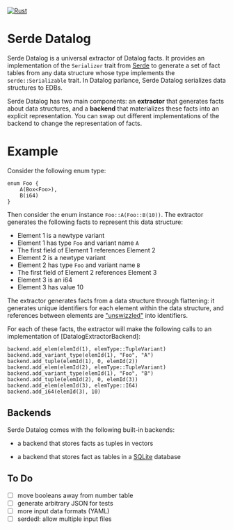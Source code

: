 [![Rust](https://github.com/rolph-recto/serde_datalog/actions/workflows/rust.yml/badge.svg)](https://github.com/rolph-recto/serde_datalog/actions/workflows/rust.yml)

# Serde Datalog

Serde Datalog is a universal extractor of Datalog facts. It provides an
implementation of the `Serializer` trait from [Serde](https://serde.rs/)
to generate a set of fact tables from any data structure whose type implements
the `serde::Serializable` trait. In Datalog parlance, Serde Datalog serializes
data structures to EDBs.

Serde Datalog has two main components: an **extractor** that generates facts
about data structures, and a **backend** that materializes these facts into
an explicit representation. You can swap out different implementations of the
backend to change the representation of facts.

# Example

Consider the following enum type:

```
enum Foo {
    A(Box<Foo>),
    B(i64)
}
```

Then consider the enum instance `Foo::A(Foo::B(10))`. The extractor
generates the following facts to represent this data structure:

- Element 1 is a newtype variant
- Element 1 has type `Foo` and variant name `A`
- The first field of Element 1 references Element 2
- Element 2 is a newtype variant
- Element 2 has type `Foo` and variant name `B`
- The first field of Element 2 references Element 3
- Element 3 is an i64
- Element 3 has value 10

The extractor generates facts from a data structure through flattening:
it generates unique identifiers for each element within the data structure,
and references between elements are
["unswizzled"](https://en.wikipedia.org/wiki/Pointer_swizzling)
into identifiers.

For each of these facts, the extractor will make the following calls to an
implementation of [DatalogExtractorBackend]:

```
backend.add_elem(elemId(1), elemType::TupleVariant)
backend.add_variant_type(elemId(1), "Foo", "A")
backend.add_tuple(elemId(1), 0, elemId(2))
backend.add_elem(elemId(2), elemType::TupleVariant)
backend.add_variant_type(elemId(1), "Foo", "B")
backend.add_tuple(elemId(2), 0, elemId(3))
backend.add_elem(elemId(3), elemType::I64)
backend.add_i64(elemId(3), 10)
```

## Backends

Serde Datalog comes with the following built-in backends:

- a backend that stores facts as tuples in vectors

- a backend that stores fact as tables in a [SQLite](https://www.sqlite.org/) database

## To Do
- [ ] move booleans away from number table
- [ ] generate arbitrary JSON for tests
- [ ] more input data formats (YAML)
- [ ] serdedl: allow multiple input files
